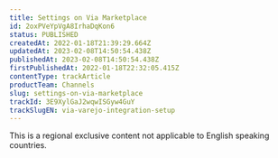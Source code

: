 ```yaml
---
title: Settings on Via Marketplace
id: 2oxPVeYpVgA8IrhaDqKon6
status: PUBLISHED
createdAt: 2022-01-18T21:39:29.664Z
updatedAt: 2023-02-08T14:50:54.438Z
publishedAt: 2023-02-08T14:50:54.438Z
firstPublishedAt: 2022-01-18T22:32:05.415Z
contentType: trackArticle
productTeam: Channels
slug: settings-on-via-marketplace
trackId: 3E9XylGaJ2wqwISGyw4GuY
trackSlugEN: via-varejo-integration-setup
---
```


<div class="alert alert-warning" role="alert">This is a regional exclusive content not applicable to 
English speaking countries.</div>
